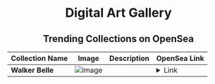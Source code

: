 <div align="center">

# Digital Art Gallery

## Trending Collections on OpenSea

| Collection Name                       | Image                                                                                     | Description                       | OpenSea Link                                                                                          |
|---------------------------------------|-------------------------------------------------------------------------------------------|-----------------------------------|--------------------------------------------------------------------------------------------------------|
| **Walker Belle** | ![Image](https://i.seadn.io/s/raw/files/753e2091e401fbb4776701eccb2ee579.jpg?w=500&auto=format?w=200&auto=format) |  | <details><summary>Link</summary>[Walker Belle](https://opensea.io/collection/walker-belle)</details> |

</div>